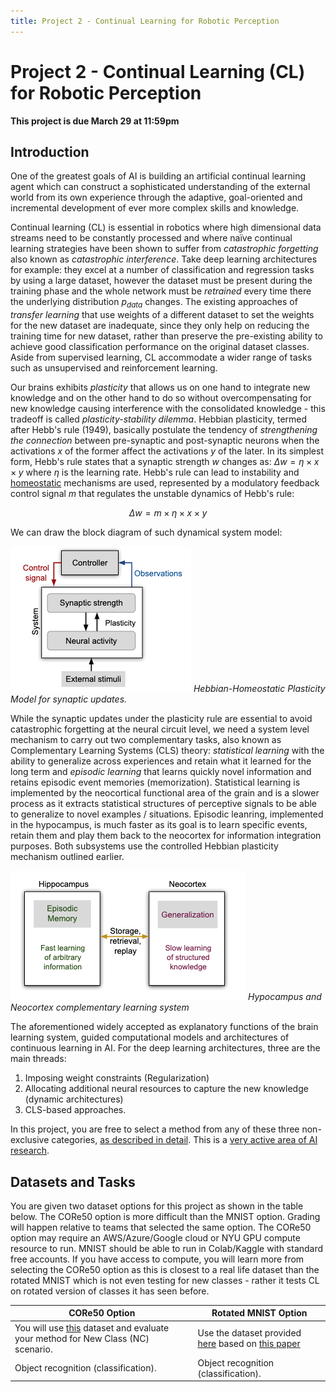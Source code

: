 ```yaml
---
title: Project 2 - Continual Learning for Robotic Perception
---
```


# Project 2 - Continual Learning (CL) for Robotic Perception

**This project is due March 29 at 11:59pm**

## Introduction 

One of the greatest goals of AI is building an artificial continual learning agent which can construct a sophisticated understanding of the external world from its own experience through the adaptive, goal-oriented and incremental development of ever more complex skills and knowledge. 

Continual learning (CL) is essential in robotics where high dimensional data streams need to be constantly processed and where naïve continual learning strategies have been shown to suffer from _catastrophic forgetting_ also known as _catastrophic interference_. Take deep learning architectures for example: they excel at a number of classification and regression tasks by using a large dataset, however the dataset must be present during the training phase and the whole network must be _retrained_ every time there the underlying distribution $p_{data}$ changes. The existing approaches of _transfer learning_ that use weights of a different dataset to set the weights for the new dataset are inadequate, since they only help on reducing the training time for new dataset, rather than preserve the pre-existing ability to achieve good classification performance on the original dataset classes. Aside from supervised learning, CL accommodate a wider range of tasks such as unsupervised and reinforcement learning.  

Our brains exhibits _plasticity_ that allows us on one hand to integrate new knowledge and on the other hand to do so without overcompensating for new knowledge causing interference with the consolidated knowledge - this tradeoff is called _plasticity-stability dilemma_.  Hebbian plasticity, termed after Hebb's rule (1949), basically postulate the tendency of _strengthening the connection_ between pre-synaptic and post-synaptic neurons when the activations $x$ of the former affect the activations $y$ of the later. In its simplest form, Hebb's rule states that a synaptic strength $w$ changes as: $\Delta w = \eta × x \times y$ where $\eta$ is the learning rate. Hebb's rule can lead to instability and [homeostatic](https://en.wikipedia.org/wiki/Homeostasis) mechanisms are used, represented by a modulatory feedback control signal $m$ that regulates the unstable dynamics of Hebb's rule:

$$ \Delta w = m \times \eta × x \times y$$

We can draw the block diagram of such dynamical system model:

![Hebbian-Homeostatic-Plasticity](images/Hebbian-Homeostatic-Plasticity.png#center)
*Hebbian-Homeostatic Plasticity Model for synaptic updates.*

While the synaptic updates under the plasticity rule are essential to avoid catastrophic forgetting at the neural circuit level, we need a system level mechanism to carry out two complementary tasks, also known as Complementary Learning Systems (CLS) theory: _statistical learning_ with the ability to generalize across experiences and retain what it learned for the long term and _episodic learning_ that learns quickly novel information and retains episodic event memories (memorization). Statistical learning is implemented by the neocortical functional area of the grain and is a slower process as it extracts statistical structures of perceptive signals to be able to generalize to novel examples / situations. Episodic leanring, implemented in the hypocampus, is much faster as its goal is to learn specific events, retain them and play them back to the neocortex for information integration purposes. Both subsystems use the controlled Hebbian plasticity mechanism outlined earlier. 

![CLS](images/CLS.png#center)
*Hypocampus and Neocortex complementary learning system*

The aforementioned widely accepted as explanatory functions of the brain learning system, guided computational models and architectures of continuous learning in AI. For the deep learning architectures, three are the main threads: 

1. Imposing weight constraints (Regularization)
2. Allocating additional neural resources to capture the new knowledge (dynamic architectures)
3. CLS-based approaches. 

In this project, you are free to select a method from any of these three non-exclusive categories, [as described in detail](https://arxiv.org/abs/1802.07569). This is a [very active area of AI research](https://sites.google.com/view/clvision2020/challenge?authuser=0). 

## Datasets and Tasks

You are given two dataset options for this project as shown in the table below. The CORe50 option is more difficult than the MNIST option. Grading will happen relative to teams that selected the same option. The CORe50 option may require an AWS/Azure/Google cloud or NYU GPU compute  resource to run. MNIST should be able to run in Colab/Kaggle with standard free accounts. If you have access to compute, you will learn more from selecting the CORe50 option as this is closest to a real life dataset than the rotated MNIST which is not even testing for new classes - rather it tests CL on rotated version of classes it has seen before.

|CORe50 Option   | Rotated MNIST Option    |
| --- | --- |
|  You will use [this](https://vlomonaco.github.io/core50/index.html) dataset and evaluate your method for New Class (NC) scenario.   |  Use the dataset provided [here](https://github.com/facebookresearch/GradientEpisodicMemory)  based on [this paper](http://papers.nips.cc/paper/7225-gradient-episodic-memory-for-continual-learning.pdf) |
|   Object recognition (classification).  | Object recognition (classification). |


